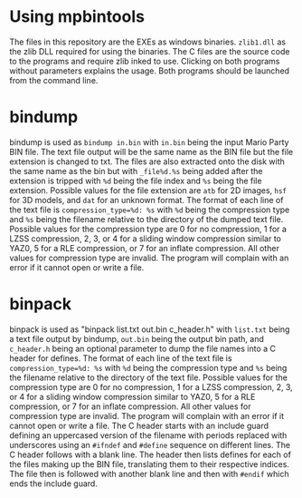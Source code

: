 # Using mpbintools
The files in this repository are the EXEs as windows binaries. ``zlib1.dll`` as the zlib DLL required for using the binaries. The C files are the source code to the programs and require zlib inked to use. Clicking on both programs without parameters explains the usage. Both programs should be launched from the command line.

# bindump
bindump is used as ``bindump in.bin`` with ``in.bin`` being the input Mario Party BIN file. The text file output will be the same name as the BIN file but the file extension is changed to txt. The files are also extracted onto the disk with the same name as the bin but with ``_file%d.%s`` being added after the extension is tripped with ``%d`` being the file index and ``%s`` being the file extension. Possible values for the file extension are ``atb`` for 2D images, ``hsf`` for 3D models, and ``dat`` for an unknown format. The format of each line of the text file is ``compression_type=%d: %s`` with ``%d`` being the compression type and ``%s`` being the filename relative to the directory of the dumped text file. Possible values for the compression type are 0 for no compression, 1 for a LZSS compression, 2, 3, or 4 for a sliding window compression similar to YAZ0, 5 for a RLE compression, or 7 for an inflate compression. All other values for compression type are invalid. The program will complain with an error if it cannot open or write a file.

# binpack
binpack is used as "binpack list.txt out.bin c_header.h" with ``list.txt`` being a text file output by bindump, ``out.bin`` being the output bin path, and ``c_header.h`` being an optional parameter to dump the file names into a C header for defines. The format of each line of the text file is ``compression_type=%d: %s`` with ``%d`` being the compression type and ``%s`` being the filename relative to the directory of the text file. Possible values for the compression type are 0 for no compression, 1 for a LZSS compression, 2, 3, or 4 for a sliding window compression similar to YAZ0, 5 for a RLE compression, or 7 for an inflate compression. All other values for compression type are invalid. The program will complain with an error if it cannot open or write a file. The C header starts with an include guard defining an uppercased version of the filename with periods replaced with underscores using an ``#ifndef`` and ``#define`` sequence on different lines. The C header follows with a blank line. The header then lists defines for each of the files making up the BIN file, translating them to their respective indices. The file then is followed with another blank line and then with ``#endif`` which ends the include guard.
